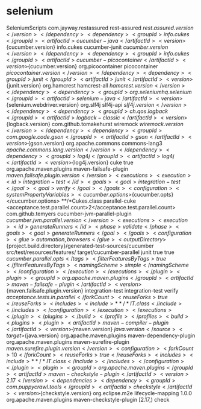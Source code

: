 # selenium
SeleniumScripts
  <dependencies>
        <dependency>
            <groupId>com.jayway.restassured</groupId>
            <artifactId>rest-assured</artifactId>
            <version>${rest.assured.version}</version>
        </dependency>
        <dependency>
            <groupId>info.cukes</groupId>
            <artifactId>cucumber-java</artifactId>
            <version>${cucumber.version}</version>
        </dependency>
        <dependency>
            <groupId>info.cukes</groupId>
            <artifactId>cucumber-junit</artifactId>
            <version>${cucumber.version}</version>
        </dependency>
        <dependency>
            <groupId>info.cukes</groupId>
            <artifactId>cucumber-picocontainer</artifactId>
            <version>${cucumber.version}</version>
        </dependency>
        <dependency>
            <groupId>org.picocontainer</groupId>
            <artifactId>picocontainer</artifactId>
            <version>${picocontainer.version}</version>
        </dependency>
        <dependency>
            <groupId>junit</groupId>
            <artifactId>junit</artifactId>
            <version>${junit.version}</version>
        </dependency>
        <dependency>
            <groupId>org.hamcrest</groupId>
            <artifactId>hamcrest-all</artifactId>
            <version>${hamcrest.version}</version>
        </dependency>
        <dependency>
            <groupId>org.seleniumhq.selenium</groupId>
            <artifactId>selenium-java</artifactId>
            <version>${selenium.webdriver.version}</version>
        </dependency>
        <dependency>
            <groupId>org.slf4j</groupId>
            <artifactId>slf4j-api</artifactId>
            <version>${slf4j.version}</version>
        </dependency>
        <dependency>
            <groupId>ch.qos.logback</groupId>
            <artifactId>logback-classic</artifactId>
            <version>${logback.version}</version>
        </dependency>
        <dependency>
            <groupId>com.github.tomakehurst</groupId>
            <artifactId>wiremock</artifactId>
            <version>${wiremock.version}</version>
        </dependency>
        <dependency>
            <groupId>com.google.code.gson</groupId>
            <artifactId>gson</artifactId>
            <version>${gson.version}</version>
        </dependency>
        <dependency>
		    <groupId>org.apache.commons</groupId>
		    <artifactId>commons-lang3</artifactId>
		    <version>${apache.commons.lang.version}</version>
		</dependency>
		<dependency>
			<groupId>log4j</groupId>
			<artifactId>log4j</artifactId>
			<version>${log4j.version}</version>
		</dependency>
    </dependencies>
    <profiles>
        <profile>
            <id>cuke</id>
            <activation>
                <activeByDefault>true</activeByDefault>
            </activation>
            <build>
                <plugins>
                    <plugin>
                        <groupId>org.apache.maven.plugins</groupId>
                        <artifactId>maven-failsafe-plugin</artifactId>
                        <version>${maven.failsafe.plugin.version}</version>
                        <executions>
                            <execution>
                                <id>integration-test</id>
                                <goals>
                                    <goal>integration-test</goal>
                                    <goal>verify</goal>
                                </goals>
                                <configuration>
                                    <systemPropertyVariables>
                                        <cucumber.options>${cucumber.opts}</cucumber.options>
                                    </systemPropertyVariables>
                                    <includes>
                                        <include>**/*Cukes.class</include>
                                    </includes>
                                </configuration>
                            </execution>
                        </executions>
                    </plugin>
                </plugins>
            </build>
        </profile>
        <profile>
            <id>parallel-cuke</id>
            <properties>
                <acceptance.test.parallel.count>2</acceptance.test.parallel.count>
            </properties>
            <build>
                <plugins>
                    <plugin>
                        <groupId>com.github.temyers</groupId>
                        <artifactId>cucumber-jvm-parallel-plugin</artifactId>
                        <version>${cucumber.jvm.parallel.version}</version>
                        <executions>
                            <execution>
                                <id>generateRunners</id>
                                <phase>validate</phase>
                                <goals>
                                    <goal>generateRunners</goal>
                                </goals>
                                <configuration>
                                    <glue>automation, browsers</glue>
                                    <outputDirectory>${project.build.directory}/generated-test-sources/cucumber
                                    </outputDirectory>
                                    <featuresDirectory>src/test/resources/features/</featuresDirectory>
                                    <cucumberOutputDir>target/cucumber-parallel</cucumberOutputDir>
                                    <format>junit</format>
                                    <strict>true</strict>
                                    <monochrome>true</monochrome>
                                    <tags>${cucumber.parallel.opts}</tags>
                                    <filterFeaturesByTags>true</filterFeaturesByTags>
                                    <namingScheme>simple</namingScheme>
                                </configuration>
                            </execution>
                        </executions>
                    </plugin>
                    <plugin>
                        <groupId>org.apache.maven.plugins</groupId>
                        <artifactId>maven-failsafe-plugin</artifactId>
                        <version>${maven.failsafe.plugin.version}</version>
                        <executions>
                            <execution>
                                <id>integration-test</id>
                                <goals>
                                    <goal>integration-test</goal>
                                    <goal>verify</goal>
                                </goals>
                                <configuration>
                                    <forkCount>${acceptance.tests.in.parallel}</forkCount>
                                    <reuseForks>true</reuseForks>
                                    <includes>
                                        <include>**/*IT.class</include>
                                    </includes>
                                </configuration>
                            </execution>
                        </executions>
                    </plugin>
                </plugins>
            </build>
        </profile>
    </profiles>
    <build>
        <plugins>
            <plugin>
                <artifactId>maven-compiler-plugin</artifactId>
                <version>${maven.version}</version>
                <configuration>
                    <source>${java.version}</source>
                    <target>${java.version}</target>
                </configuration>
            </plugin>
            <plugin>
                <groupId>org.apache.maven.plugins</groupId>
                <artifactId>maven-dependency-plugin</artifactId>
            </plugin>
            <plugin>
                <groupId>org.apache.maven.plugins</groupId>
                <artifactId>maven-surefire-plugin</artifactId>
                <version>${maven.surefire.plugin.version}</version> 
                <configuration>
       					<forkCount>10</forkCount>
        				<reuseForks>true</reuseForks>
        				<includes>
         					   <include>**/*IT.class</include>
       					 </includes>
   				 </configuration>           
            </plugin>
            <plugin>
                <groupId>org.apache.maven.plugins</groupId>
                <artifactId>maven-checkstyle-plugin</artifactId>
                <version>2.17</version>
                <dependencies>
                    <dependency>
                        <groupId>com.puppycrawl.tools</groupId>
                        <artifactId>checkstyle</artifactId>
                        <version>${checkstyle.version}</version>
                    </dependency>
                </dependencies>
            </plugin>
        </plugins>
        <pluginManagement>
        	<plugins>
        		<!--This plugin's configuration is used to store Eclipse m2e settings only. It has no influence on the Maven build itself.-->
        		<plugin>
        			<groupId>org.eclipse.m2e</groupId>
        			<artifactId>lifecycle-mapping</artifactId>
        			<version>1.0.0</version>
        			<configuration>
        				<lifecycleMappingMetadata>
        					<pluginExecutions>
        						<pluginExecution>
        							<pluginExecutionFilter>
        								<groupId>
        									org.apache.maven.plugins
        								</groupId>
        								<artifactId>
        									maven-checkstyle-plugin
        								</artifactId>
        								<versionRange>
        									[2.17,)
        								</versionRange>
        								<goals>
        									<goal>check</goal>
        								</goals>
        							</pluginExecutionFilter>
        							<action>
        								<execute></execute>
        							</action>
        						</pluginExecution>
        					</pluginExecutions>
        				</lifecycleMappingMetadata>
        			</configuration>
        		</plugin>
        	</plugins>
        </pluginManagement>
    </build>
</project>
